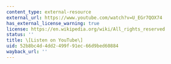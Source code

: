 ```yaml
---
content_type: external-resource
external_url: https://www.youtube.com/watch?v=U_EGr7QOX74
has_external_license_warning: true
license: https://en.wikipedia.org/wiki/All_rights_reserved
status: ''
title: \[Listen on YouTube\]
uid: 52b8bc4d-4dd2-499f-91ec-66d9bed60884
wayback_url: ''
---
```

